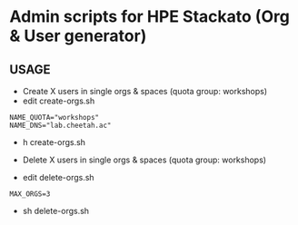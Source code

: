 # Admin scripts for HPE Stackato (Org & User generator)
## USAGE
- Create X users in single orgs & spaces (quota group: workshops)
- edit create-orgs.sh
```
NAME_QUOTA="workshops"
NAME_DNS="lab.cheetah.ac"
```
- h create-orgs.sh

- Delete X users in single orgs & spaces (quota group: workshops)
- edit delete-orgs.sh
```
MAX_ORGS=3
```
- sh delete-orgs.sh
